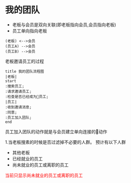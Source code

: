 # 我的团队
* 老板与会员是双向关联(即老板指向会员,会员指向老板)
* 员工单向指向老板
```puml
(老板) <-->会员
(员工A) -->会员
(员工B) -->会员
```

老板邀请员工的过程
```puml
title 我的团队流程图   
|老板|
start
:搜索员工;
:请求邀请员工;
:检查是否已经成为员工;
|员工|
:收到邀请消息;
:同意;
:员工加入团队;
end
```

员工加入团队的动作就是与会员建立单向连接的动作


1.当老板搜素的时候是否过滤掉不必要的人群。
预计有以下人群
* 其他老板
* 已经就业的员工
* 尚未就业的员工或离职的员工

<div style="color:red">当前只显示尚未就业的员工或离职的员工</div>
